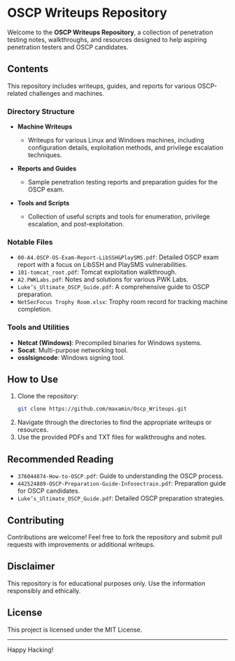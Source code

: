 # OSCP Writeups Repository

Welcome to the **OSCP Writeups Repository**, a collection of penetration testing notes, walkthroughs, and resources designed to help aspiring penetration testers and OSCP candidates.

## Contents

This repository includes writeups, guides, and reports for various OSCP-related challenges and machines.

### Directory Structure

- **Machine Writeups**
  - Writeups for various Linux and Windows machines, including configuration details, exploitation methods, and privilege escalation techniques.
  
- **Reports and Guides**
  - Sample penetration testing reports and preparation guides for the OSCP exam.

- **Tools and Scripts**
  - Collection of useful scripts and tools for enumeration, privilege escalation, and post-exploitation.

### Notable Files

- `00-A4.OSCP-OS-Exam-Report-LibSSH&PlaySMS.pdf`: Detailed OSCP exam report with a focus on LibSSH and PlaySMS vulnerabilities.
- `101-tomcat_root.pdf`: Tomcat exploitation walkthrough.
- `A2.PWKLabs.pdf`: Notes and solutions for various PWK Labs.
- `Luke’s_Ultimate_OSCP_Guide.pdf`: A comprehensive guide to OSCP preparation.
- `NetSecFocus Trophy Room.xlsx`: Trophy room record for tracking machine completion.

### Tools and Utilities

- **Netcat (Windows)**: Precompiled binaries for Windows systems.
- **Socat**: Multi-purpose networking tool.
- **osslsigncode**: Windows signing tool.

## How to Use

1. Clone the repository:
    ```bash
    git clone https://github.com/maxamin/Oscp_Writeups.git
    ```
2. Navigate through the directories to find the appropriate writeups or resources.
3. Use the provided PDFs and TXT files for walkthroughs and notes.

## Recommended Reading

- `376044874-How-to-OSCP.pdf`: Guide to understanding the OSCP process.
- `442524889-OSCP-Preparation-Guide-Infosectrain.pdf`: Preparation guide for OSCP candidates.
- `Luke’s_Ultimate_OSCP_Guide.pdf`: Detailed OSCP preparation strategies.

## Contributing

Contributions are welcome! Feel free to fork the repository and submit pull requests with improvements or additional writeups.

## Disclaimer

This repository is for educational purposes only. Use the information responsibly and ethically.

## License

This project is licensed under the MIT License.

---

Happy Hacking!
